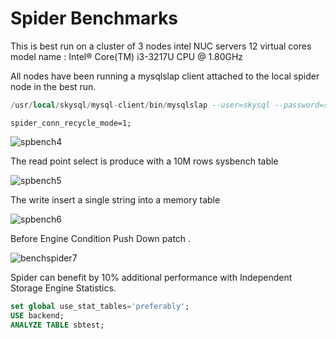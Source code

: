 # Spider Benchmarks

This is best run on a cluster of 3 nodes intel NUC servers 12 virtual cores model name	: Intel<span>®</span> Core(TM) i3-3217U CPU @ 1.80GHz

All nodes have been running a mysqlslap client attached to the local spider node in the best run.

```sql
/usr/local/skysql/mysql-client/bin/mysqlslap --user=skysql --password=skyvodka --host=192.168.0.201 --port=5012 -i1000000 -c32 -q "insert into test(c) values('0-31091-138522330')" --create-schema=test
```

`spider_conn_recycle_mode=1;`

<img src="/kb/en/spider-benchmarks/+image/spbench4" alt="spbench4" title="spbench4">

The read point select is produce with a 10M rows sysbench table

<img src="/kb/en/spider-benchmarks/+image/spbench5" alt="spbench5" title="spbench5">

The write insert a single string into a memory table

<img src="/kb/en/spider-benchmarks/+image/spbench6" alt="spbench6" title="spbench6">

Before Engine Condition Push Down patch .

<img src="/kb/en/spider-benchmarks/+image/benchspider7" alt="benchspider7" title="benchspider7">

Spider can benefit by 10% additional performance with Independent Storage Engine Statistics.

```sql
set global use_stat_tables='preferably';
USE backend; 
ANALYZE TABLE sbtest; 
```